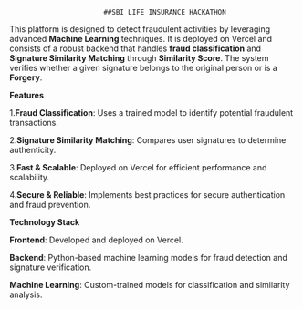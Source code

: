                            ##SBI LIFE INSURANCE HACKATHON

This platform is designed to detect fraudulent activities by leveraging advanced **Machine Learning** techniques. It is deployed on Vercel and consists of a robust backend that handles **fraud classification** and **Signature Similarity Matching** through **Similarity Score**. The system verifies whether a given signature belongs to the original person or is a **Forgery**.



**Features**

1.**Fraud Classification**: Uses a trained model to identify potential fraudulent transactions.

2.**Signature Similarity Matching**: Compares user signatures to determine authenticity.

3.**Fast & Scalable**: Deployed on Vercel for efficient performance and scalability.

4.**Secure & Reliable**: Implements best practices for secure authentication and fraud prevention.


**Technology Stack**

**Frontend**: Developed and deployed on Vercel.

**Backend**: Python-based machine learning models for fraud detection and signature verification.

**Machine Learning**: Custom-trained models for classification and similarity analysis.
